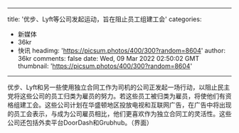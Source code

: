 
---
title: '优步、Lyft等公司发起运动，旨在阻止员工组建工会'
categories: 
 - 新媒体
 - 36kr
 - 快讯
headimg: 'https://picsum.photos/400/300?random=8604'
author: 36kr
comments: false
date: Wed, 09 Mar 2022 02:50:02 GMT
thumbnail: 'https://picsum.photos/400/300?random=8604'
---

<div>   
优步、Lyft和另一些使用独立合同工作为司机的公司正发起一场行动，以阻止民主党将这些公司的员工归类为雇员的努力。若这些员工被归类为雇员，将使他们有资格组建工会。这些公司计划在华盛顿地区投放电视和互联网广告，在广告中将出现的员工会表示，与成为公司雇员相比，他们更喜欢作为独立合同工的灵活性。这些公司还包括外卖平台DoorDash和Grubhub。（界面）  
</div>
            